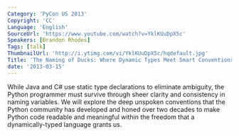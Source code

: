 ```yaml
---
Category: 'PyCon US 2013'
Copyright: 'CC'
Language: 'English'
SourceUrl: 'https://www.youtube.com/watch?v=YklKUuDpX5c'
Speakers: [Brandon Rhodes]
Tags: [talk]
ThumbnailUrl: 'http://i.ytimg.com/vi/YklKUuDpX5c/hqdefault.jpg'
Title: 'The Naming of Ducks: Where Dynamic Types Meet Smart Conventions'
date: '2013-03-15'
---
```

While Java and C# use static type declarations to eliminate ambiguity,
the Python programmer must survive
through sheer clarity and consistency in naming variables.
We will explore the deep unspoken conventions
that the Python community has developed and honed over two decades
to make Python code readable and meaningful within the freedom
that a dynamically-typed language grants us.
